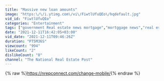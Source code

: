 ```yaml
---
title: "Massive new loan amounts"
image: "https:\/\/i.ytimg.com\/vi\/FiwtlUfuQEo\/hqdefault.jpg"
vid_id: "FiwtlUfuQEo"
categories: "Entertainment"
tags: ["government Real estate news mortgage","mortggage news","real estate news"]
date: "2021-12-11T16:42:05+03:00"
vid_date: "2021-12-11T09:46:26Z"
duration: "PT5M36S"
viewcount: "994"
likeCount: "2"
dislikeCount: "0"
channel: "The National Real Estate Post"
---
```

{% raw %}<a rel="nofollow" target="blank" href="https://nrepconnect.com/change-mobile/">https://nrepconnect.com/change-mobile/</a>{% endraw %}
